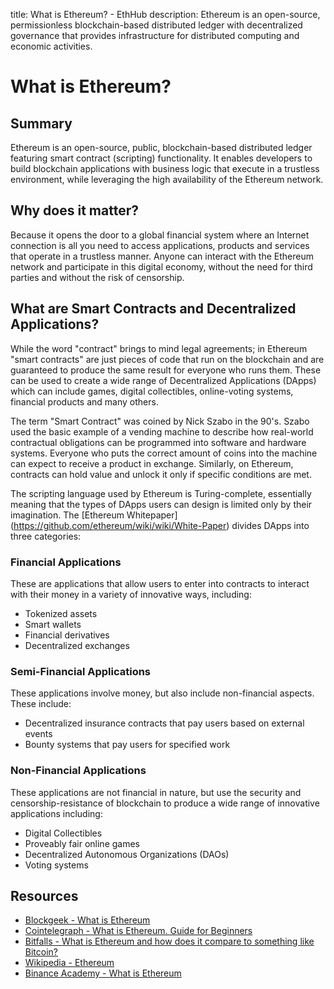 title: What is Ethereum? - EthHub
description: Ethereum is an open-source, permissionless blockchain-based distributed ledger with decentralized governance that provides infrastructure for distributed computing and economic activities.

# What is Ethereum?

## Summary

Ethereum is an open-source, public, blockchain-based distributed ledger featuring smart contract (scripting) functionality. It enables developers to build blockchain applications with business logic that execute in a trustless environment, while leveraging the high availability of the Ethereum network.

## Why does it matter?

Because it opens the door to a global financial system where an Internet connection is all you need to access applications, products and services that operate in a trustless manner. Anyone can interact with the Ethereum network and participate in this digital economy, without the need for third parties and without the risk of censorship.

## What are Smart Contracts and Decentralized Applications?

While the word "contract" brings to mind legal agreements; in Ethereum "smart contracts" are just pieces of code that run on the blockchain and are guaranteed to produce the same result for everyone who runs them. These can be used to create a wide range of Decentralized Applications (DApps) which can include games, digital collectibles, online-voting systems, financial products and many others.

The term "Smart Contract" was coined by Nick Szabo in the 90's. Szabo used the basic example of a vending machine to describe how real-world contractual obligations can be programmed into software and hardware systems. Everyone who puts the correct amount of coins into the machine can expect to receive a product in exchange. Similarly, on Ethereum, contracts can hold value and unlock it only if specific conditions are met.

The scripting language used by Ethereum is Turing-complete, essentially meaning that the types of DApps users can design is limited only by their imagination. The [Ethereum Whitepaper] (https://github.com/ethereum/wiki/wiki/White-Paper) divides DApps into three categories:

### Financial Applications
These are applications that allow users to enter into contracts to interact with their money in a variety of innovative ways, including:
* Tokenized assets
* Smart wallets
* Financial derivatives
* Decentralized exchanges

### Semi-Financial Applications
These applications involve money, but also include non-financial aspects. These include:
* Decentralized insurance contracts that pay users based on external events
* Bounty systems that pay users for specified work

### Non-Financial Applications
These applications are not financial in nature, but use the security and censorship-resistance of blockchain to produce a wide range of innovative applications including:
* Digital Collectibles
* Proveably fair online games
* Decentralized Autonomous Organizations (DAOs)
* Voting systems

## Resources

* [Blockgeek - What is Ethereum](https://blockgeeks.com/guides/ethereum/)
* [Cointelegraph - What is Ethereum. Guide for Beginners](https://cointelegraph.com/ethereum-for-beginners/what-is-ethereum)
* [Bitfalls - What is Ethereum and how does it compare to something like Bitcoin?](https://bitfalls.com/2017/09/19/what-ethereum-compare-to-bitcoin/)
* [Wikipedia - Ethereum](https://en.wikipedia.org/wiki/Ethereum)
* [Binance Academy - What is Ethereum](https://www.binance.vision/blockchain/what-is-ethereum)
